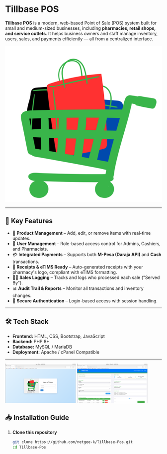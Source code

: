 # Tillbase POS

**Tillbase POS** is a modern, web-based Point of Sale (POS) system built for small and medium-sized businesses, including **pharmacies, retail shops, and service outlets**. It helps business owners and staff manage inventory, users, sales, and payments efficiently — all from a centralized interface.

![Logo](logo2.png)

---

## 🚀 Key Features

- 🛒 **Product Management** – Add, edit, or remove items with real-time updates.
- 👥 **User Management** – Role-based access control for Admins, Cashiers, and Pharmacists.
- 💳 **Integrated Payments** – Supports both **M-Pesa (Daraja API)** and **Cash** transactions.
- 🧾 **Receipts & eTIMS Ready** – Auto-generated receipts with your pharmacy's logo, compliant with eTIMS formatting.
- 🧍‍♂️ **Sales Logging** – Tracks and logs who processed each sale ("Served By").
- 📊 **Audit Trail & Reports** – Monitor all transactions and inventory changes.
- 🔐 **Secure Authentication** – Login-based access with session handling.

---

## 🛠️ Tech Stack

- **Frontend:** HTML, CSS, Bootstrap, JavaScript
- **Backend:** PHP 8+
- **Database:** MySQL / MariaDB
- **Deployment:** Apache / cPanel Compatible

---


<p float="left">
  <img src="tillbase 1.png" width="45%" />
  <img src="tillbase2.png" width="45%" />
</p>



## 📥 Installation Guide

1. **Clone this repository**
   ```bash
   git clone https://github.com/netgee-k/Tillbase-Pos.git
   cd Tillbase-Pos
